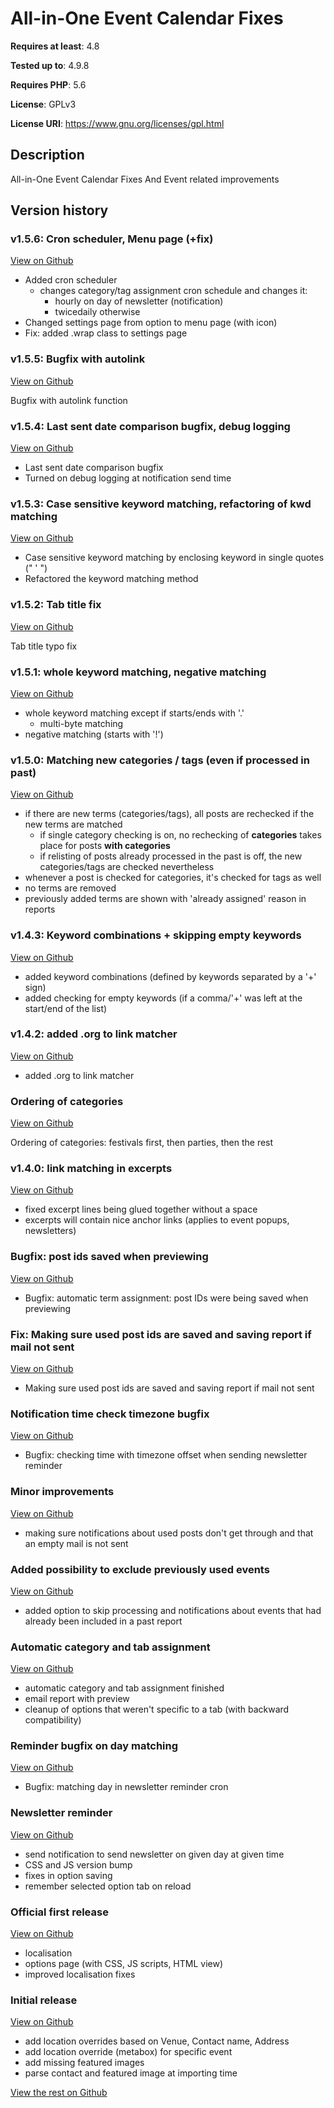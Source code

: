# All-in-One Event Calendar Fixes

**Requires at least**: 4.8

**Tested up to**: 4.9.8

**Requires PHP**: 5.6

**License**: GPLv3

**License URI**: https://www.gnu.org/licenses/gpl.html


## Description

All-in-One Event Calendar Fixes And Event related improvements

## Version history

### v1.5.6: Cron scheduler, Menu page (+fix)

[View on Github](https://github.com/charliecek/all-in-one-event-calendar-fixes/releases/tag/v1.5.6)

- Added cron scheduler
  - changes category/tag assignment cron schedule and changes it:
    - hourly on day of newsletter (notification)
    - twicedaily otherwise
- Changed settings page from option to menu page (with icon)
- Fix: added .wrap class to settings page

### v1.5.5: Bugfix with autolink

[View on Github](https://github.com/charliecek/all-in-one-event-calendar-fixes/releases/tag/v1.5.5)

Bugfix with autolink function

### v1.5.4: Last sent date comparison bugfix, debug logging

[View on Github](https://github.com/charliecek/all-in-one-event-calendar-fixes/releases/tag/v1.5.4)

- Last sent date comparison bugfix
- Turned on debug logging at notification send time

### v1.5.3: Case sensitive keyword matching, refactoring of kwd matching

[View on Github](https://github.com/charliecek/all-in-one-event-calendar-fixes/releases/tag/v1.5.3)

- Case sensitive keyword matching by enclosing keyword in single quotes (" ' ")
- Refactored the keyword matching method

### v1.5.2: Tab title fix

[View on Github](https://github.com/charliecek/all-in-one-event-calendar-fixes/releases/tag/v1.5.2)

Tab title typo fix

### v1.5.1: whole keyword matching, negative matching

[View on Github](https://github.com/charliecek/all-in-one-event-calendar-fixes/releases/tag/v1.5.1)

- whole keyword matching except if starts/ends with '.'
  - multi-byte matching
- negative matching (starts with '!')

### v1.5.0: Matching new categories / tags (even if processed in past)

[View on Github](https://github.com/charliecek/all-in-one-event-calendar-fixes/releases/tag/v1.5.0)

- if there are new terms (categories/tags), all posts are rechecked if the new terms are matched
  - if single category checking is on, no rechecking of **categories** takes place for posts **with categories**
  - if relisting of posts already processed in the past is off, the new categories/tags are checked nevertheless
- whenever a post is checked for categories, it's checked for tags as well
- no terms are removed
- previously added terms are shown with 'already assigned' reason in reports

### v1.4.3: Keyword combinations + skipping empty keywords

[View on Github](https://github.com/charliecek/all-in-one-event-calendar-fixes/releases/tag/v1.4.3)

- added keyword combinations (defined by keywords separated by a '+' sign)
- added checking for empty keywords (if a comma/'+' was left at the start/end of the list)

### v1.4.2: added .org to link matcher

[View on Github](https://github.com/charliecek/all-in-one-event-calendar-fixes/releases/tag/v1.4.2)

- added .org to link matcher

### Ordering of categories

[View on Github](https://github.com/charliecek/all-in-one-event-calendar-fixes/releases/tag/v1.4.1)

Ordering of categories: festivals first, then parties, then the rest

### v1.4.0: link matching in excerpts

[View on Github](https://github.com/charliecek/all-in-one-event-calendar-fixes/releases/tag/v1.4.0)

- fixed excerpt lines being glued together without a space
- excerpts will contain nice anchor links (applies to event popups, newsletters)

### Bugfix: post ids saved when previewing

[View on Github](https://github.com/charliecek/all-in-one-event-calendar-fixes/releases/tag/v1.3.4)

- Bugfix: automatic term assignment: post IDs were being saved when previewing

### Fix: Making sure used post ids are saved and saving report if mail not sent

[View on Github](https://github.com/charliecek/all-in-one-event-calendar-fixes/releases/tag/v1.3.3)

- Making sure used post ids are saved and saving report if mail not sent

### Notification time check timezone bugfix

[View on Github](https://github.com/charliecek/all-in-one-event-calendar-fixes/releases/tag/v1.3.2)

- Bugfix: checking time with timezone offset when sending newsletter reminder

### Minor improvements

[View on Github](https://github.com/charliecek/all-in-one-event-calendar-fixes/releases/tag/v1.3.1)

- making sure notifications about used posts don't get through and that an empty mail is not sent

### Added possibility to exclude previously used events

[View on Github](https://github.com/charliecek/all-in-one-event-calendar-fixes/releases/tag/v1.3.0)

- added option to skip processing and notifications about events that had already been included in a past report

### Automatic category and tab assignment

[View on Github](https://github.com/charliecek/all-in-one-event-calendar-fixes/releases/tag/v1.2.0)

- automatic category and tab assignment finished
- email report with preview
- cleanup of options that weren't specific to a tab (with backward compatibility)

### Reminder bugfix on day matching

[View on Github](https://github.com/charliecek/all-in-one-event-calendar-fixes/releases/tag/v1.1.1)

- Bugfix: matching day in newsletter reminder cron

### Newsletter reminder

[View on Github](https://github.com/charliecek/all-in-one-event-calendar-fixes/releases/tag/v1.1.0)

- send notification to send newsletter on given day at given time
- CSS and JS version bump
- fixes in option saving
- remember selected option tab on reload

### Official first release

[View on Github](https://github.com/charliecek/all-in-one-event-calendar-fixes/releases/tag/v1.0.0)

- localisation
- options page (with CSS, JS scripts, HTML view)
- improved localisation fixes

### Initial release

[View on Github](https://github.com/charliecek/all-in-one-event-calendar-fixes/releases/tag/v0.1.0)

- add location overrides based on Venue, Contact name, Address
- add location override (metabox) for specific event
- add missing featured images
- parse contact and featured image at importing time


[View the rest on Github](https://github.com/charliecek/all-in-one-event-calendar-fixes/releases?after=v0.1.0)